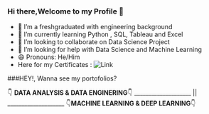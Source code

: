 ### Hi there,Welcome to my Profile 👋

- 🔭 I’m a freshgraduated with engineering background
- 🌱 I’m currently learning Python , SQL, Tableau and Excel
- 👯 I’m looking to collaborate on Data Science Project
- 🤔 I’m looking for help with Data Science and Machine Learning
- 😄 Pronouns: He/Him
- Here for my Certificates : ![Link](https://github.com/boxside/Course_Certificates)

###HEY!, Wanna see my portofolios?

👇 **DATA ANALYSIS & DATA ENGINERING**👇  ____________________ || ____________________         👇**MACHINE LEARNING & DEEP LEARNING**👇
